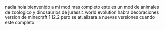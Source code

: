 
nadia hola bienvenido a mi mod mas completo  este es un mod de animales de zoologico  y dinosaurios de   jurassic world evolution habra decoraciones version de 
minecraft 1.12.2 pero se atualizara a nuevas versiones cuando este completo 


